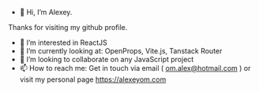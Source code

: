 - 👋 Hi, I’m Alexey.

Thanks for visiting my github profile.


- 👀 I’m interested in ReactJS
- 🌱 I’m currently looking at: OpenProps, Vite.js, Tanstack Router
- 💞️ I’m looking to collaborate on any JavaScript project
- 📫 How to reach me:
     Get in touch via email ( om.alex@hotmail.com ) or visit my personal page https://alexeyom.com

<!---
alexey0511/alexey0511 is a ✨ special ✨ repository because its `README.md` (this file) appears on your GitHub profile.
You can click the Preview link to take a look at your changes.
--->
